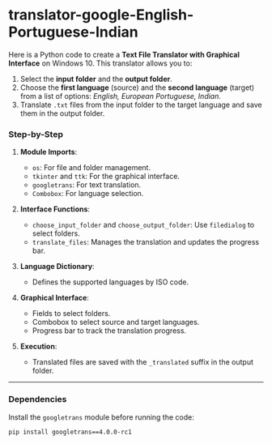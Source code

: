 # translator-google-English-Portuguese-Indian
Here is a Python code to create a **Text File Translator with Graphical Interface** on Windows 10. This translator allows you to:

1. Select the **input folder** and the **output folder**.
2. Choose the **first language** (source) and the **second language** (target) from a list of options: *English, European Portuguese, Indian*.
3. Translate `.txt` files from the input folder to the target language and save them in the output folder.

### Step-by-Step

1. **Module Imports**:
   - `os`: For file and folder management.
   - `tkinter` and `ttk`: For the graphical interface.
   - `googletrans`: For text translation.
   - `Combobox`: For language selection.

2. **Interface Functions**:
   - `choose_input_folder` and `choose_output_folder`: Use `filedialog` to select folders.
   - `translate_files`: Manages the translation and updates the progress bar.

3. **Language Dictionary**:
   - Defines the supported languages by ISO code.

4. **Graphical Interface**:
   - Fields to select folders.
   - Combobox to select source and target languages.
   - Progress bar to track the translation progress.

5. **Execution**:
   - Translated files are saved with the `_translated` suffix in the output folder.

---

### Dependencies

Install the `googletrans` module before running the code:

```bash
pip install googletrans==4.0.0-rc1

